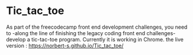 # Tic_tac_toe

As part of the freecodecamp front end development challenges, you need to -along the line of finishing the legacy coding front end challenges-
develop a tic-tac-toe program.
Currently it is working in Chrome.
the live version :
https://norbert-s.github.io/Tic_tac_toe/
